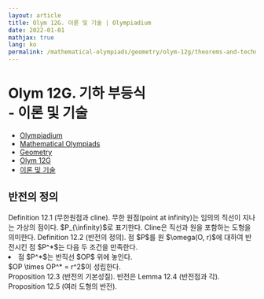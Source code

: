 ```yaml
---
layout: article
title: Olym 12G. 이론 및 기술 | Olympiadium
date: 2022-01-01
mathjax: true
lang: ko
permalink: /mathematical-olympiads/geometry/olym-12g/theorems-and-techniques/
---
```

# Olym 12G. 기하 부등식 <br> <ssup> - 이론 및 기술</ssup>

<ul class="breadcrumb">
	<li><a href="{{ site.baseurl }}/">Olympiadium</a></li> 
	<li><a href="{{ site.baseurl }}/mathematical-olympiads/">Mathematical Olympiads</a></li> 
	<li><a href="{{ site.baseurl }}/mathematical-olympiads/geometry/">Geometry</a></li> 
	<li><a href="{{ site.baseurl }}/mathematical-olympiads/geometry/olym-12g/">Olym 12G</a></li> 
	<li><a href="{{ site.baseurl }}/mathematical-olympiads/geometry/olym-12g/theorems-and-techniques/">이론 및 기술</a></li>
</ul>

## 반전의 정의

<yellowboard>
	Definition 12.1 (무한원점과 cline). 무한 원점(point at infinity)는 임의의 직선이 지나는 가상의 점이다. $P_{\infinity}$로 표기한다. Cline은 직선과 원을 포함하는 도형을 의미한다.
</yellowboard>
<yellowboard>
	Definition 12.2 (반전의 정의). 점 $P$를 원 $\omega(O, r)$에 대하여 반전시킨 점 $P^*$는 다음 두 조건을 만족한다. 
	<li>
		점 $P^*$는 반직선 $OP$ 위에 놓인다. <br>
		$OP \times OP^* = r^2$이 성립한다. 
	</li>
</yellowboard>
<orangeboard>
	Proposition 12.3 (반전의 기본성질). 반전은 
</orangeboard>
<greenboard>
	Lemma 12.4 (반전점과 각). 
</greenboard>
<orangeboard>
	Proposition 12.5 (여러 도형의 반전). 
